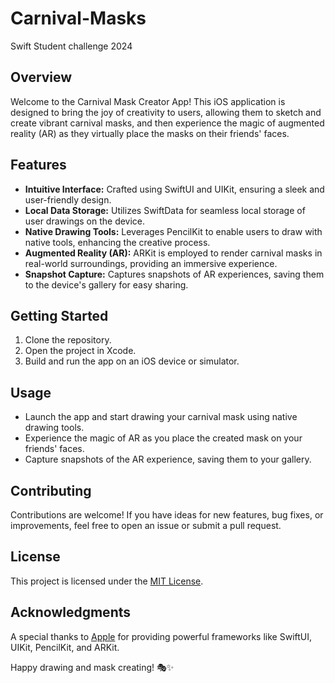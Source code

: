 # Carnival-Masks
Swift Student challenge 2024

## Overview

Welcome to the Carnival Mask Creator App! This iOS application is designed to bring the joy of creativity to users, allowing them to sketch and create vibrant carnival masks, and then experience the magic of augmented reality (AR) as they virtually place the masks on their friends' faces.

## Features

- **Intuitive Interface:** Crafted using SwiftUI and UIKit, ensuring a sleek and user-friendly design.
- **Local Data Storage:** Utilizes SwiftData for seamless local storage of user drawings on the device.
- **Native Drawing Tools:** Leverages PencilKit to enable users to draw with native tools, enhancing the creative process.
- **Augmented Reality (AR):** ARKit is employed to render carnival masks in real-world surroundings, providing an immersive experience.
- **Snapshot Capture:** Captures snapshots of AR experiences, saving them to the device's gallery for easy sharing.

## Getting Started

1. Clone the repository.
2. Open the project in Xcode.
3. Build and run the app on an iOS device or simulator.

## Usage

- Launch the app and start drawing your carnival mask using native drawing tools.
- Experience the magic of AR as you place the created mask on your friends' faces.
- Capture snapshots of the AR experience, saving them to your gallery.

## Contributing

Contributions are welcome! If you have ideas for new features, bug fixes, or improvements, feel free to open an issue or submit a pull request.

## License

This project is licensed under the [MIT License](LICENSE).

## Acknowledgments

A special thanks to [Apple](https://developer.apple.com/) for providing powerful frameworks like SwiftUI, UIKit, PencilKit, and ARKit.

Happy drawing and mask creating! 🎭✨
